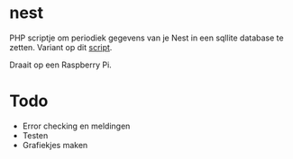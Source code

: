 nest
====

PHP scriptje om periodiek gegevens van je Nest in een sqllite database te zetten. Variant op dit [script][33]. 

Draait op een Raspberry Pi. 

Todo
==== 

  * Error checking en meldingen
  * Testen 
  * Grafiekjes maken


[33]:(http://33sticks.com/analyzing-home-heating-and-cooling-data-using-nest-collecting-the-data/)